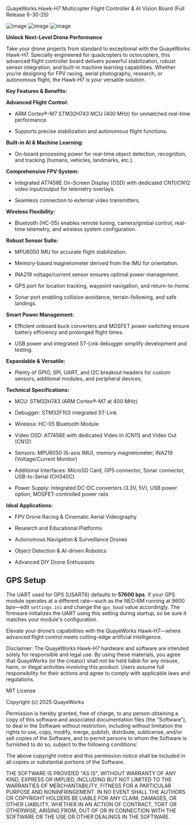 QuayeWorks Hawk-H7 Multicopter Flight Controller & AI Vision Board (Full Release 6-30-25)

![image](https://github.com/user-attachments/assets/4ce48747-8ada-4eb6-930e-fb27f005508e)
![image](https://github.com/user-attachments/assets/e76cfe3a-583a-495e-aa54-c03995705b6b)
![image](https://github.com/user-attachments/assets/37a7f0a2-3996-4085-a9fd-f79346cb6480)

**Unlock Next-Level Drone Performance**

Take your drone projects from standard to exceptional with the QuayeWorks Hawk-H7. Specially engineered for quadcopters to octocopters, this advanced flight controller board delivers powerful stabilization, robust sensor integration, and built-in machine learning capabilities. Whether you’re designing for FPV racing, aerial photography, research, or autonomous flight, the Hawk-H7 is your versatile solution.

**Key Features & Benefits:**

  **Advanced Flight Control:**
  
  - ARM Cortex®-M7 STM32H743 MCU (400 MHz) for unmatched real-time performance.
    
  - Supports precise stabilization and autonomous flight functions.

  **Built-in AI & Machine Learning:**
  
  - On-board processing power for real-time object detection, recognition, and tracking (humans, vehicles, landmarks, etc.).

  **Comprehensive FPV System:**
  
  - Integrated AT7456E On-Screen Display (OSD) with dedicated CN11/CN12 video input/output for telemetry overlays.
    
  - Seamless connection to external video transmitters.

  **Wireless Flexibility:**
  
  - Bluetooth (HC-05) enables remote tuning, camera/gimbal control, real-time telemetry, and wireless system configuration.

  **Robust Sensor Suite:**
  
  - MPU6050 IMU for accurate flight stabilization.
    
  - Memory-based magnetometer derived from the IMU for orientation.
    
  - INA219 voltage/current sensor ensures optimal power management.
    
  - GPS port for location tracking, waypoint navigation, and return-to-home.
    
  - Sonar port enabling collision avoidance, terrain-following, and safe landings.

  **Smart Power Management:**
  
  - Efficient onboard buck converters and MOSFET power switching ensure battery efficiency and prolonged flight times.
    
  - USB power and integrated ST-Link debugger simplify development and testing.
    
  **Expandable & Versatile:**
  
  - Plenty of GPIO, SPI, UART, and I2C breakout headers for custom sensors, additional modules, and peripheral devices.

  **Technical Specifications:**
  
  - MCU: STM32H743 (ARM Cortex®-M7 at 400 MHz)
    
  - Debugger: STM32F103 integrated ST-Link
    
  - Wireless: HC-05 Bluetooth Module
    
  - Video OSD: AT7456E with dedicated Video In (CN11) and Video Out (CN12)
    
  - Sensors: MPU6050 (6-axis IMU), memory magnetometer, INA219 (Voltage/Current Monitor)
    
  - Additional Interfaces: MicroSD Card, GPS connector, Sonar connector, USB-to-Serial (CH340C)
    
  - Power Supply: Integrated DC-DC converters (3.3V, 5V), USB power option, MOSFET-controlled power rails

  **Ideal Applications:**
  
  - FPV Drone Racing & Cinematic Aerial Videography
    
  - Research and Educational Platforms
    
  - Autonomous Navigation & Surveillance Drones
    
  - Object Detection & AI-driven Robotics
    
  - Advanced DIY Drone Enthusiasts

## GPS Setup

The UART used for GPS (USART6) defaults to **57600 bps**. If your GPS module
operates at a different rate—such as the NEO‑6M running at 9600 bps—edit
`settings.ini` and change the `gps_baud` value accordingly. The firmware
initializes the UART using this setting during startup, so be sure it matches
your module's configuration.

Elevate your drone’s capabilities with the QuayeWorks Hawk-H7—where advanced flight control meets cutting-edge artificial intelligence.

Disclaimer: The QuayeWorks Hawk-H7 hardware and software are intended solely for responsible and legal use. By using these materials, you agree that QuayeWorks (or the creator) shall not be held liable for any misuse, harm, or illegal activities involving this product. Users assume full responsibility for their actions and agree to comply with applicable laws and regulations.

MIT License

Copyright (c) 2025 QuayeWorks

Permission is hereby granted, free of charge, to any person obtaining a copy
of this software and associated documentation files (the "Software"), to deal
in the Software without restriction, including without limitation the rights
to use, copy, modify, merge, publish, distribute, sublicense, and/or sell
copies of the Software, and to permit persons to whom the Software is
furnished to do so, subject to the following conditions:

The above copyright notice and this permission notice shall be included in all
copies or substantial portions of the Software.

THE SOFTWARE IS PROVIDED "AS IS", WITHOUT WARRANTY OF ANY KIND, EXPRESS OR
IMPLIED, INCLUDING BUT NOT LIMITED TO THE WARRANTIES OF MERCHANTABILITY,
FITNESS FOR A PARTICULAR PURPOSE AND NONINFRINGEMENT. IN NO EVENT SHALL THE
AUTHORS OR COPYRIGHT HOLDERS BE LIABLE FOR ANY CLAIM, DAMAGES, OR OTHER
LIABILITY, WHETHER IN AN ACTION OF CONTRACT, TORT OR OTHERWISE, ARISING FROM,
OUT OF OR IN CONNECTION WITH THE SOFTWARE OR THE USE OR OTHER DEALINGS IN THE
SOFTWARE.
